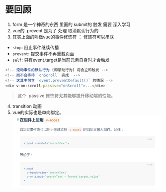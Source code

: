# 要回顾

1. form 是一个神奇的东西 里面的 submit的 触发 需要 深入学习
2. vue的 .prevent 是为了 处理 取消默认行为的
3. 其实上面的叫做vue的事件修饰符 ： 修饰符可以串联
 - `stop`: 阻止事件继续传播
 - `prevent`: 提交事件不再重载页面
 - `self`: 只有event.target是当前元素自身时才会触发
 ```js
<!-- 滚动事件的默认行为 (即滚动行为) 将会立即触发 -->
<!-- 而不会等待 `onScroll` 完成  -->
<!-- 这其中包含 `event.preventDefault()` 的情况 -->
<div v-on:scroll.passive="onScroll">...</div>
 ```
 >这个 .passive 修饰符尤其能够提升移动端的性能。
 4. transition 动画
 5. vue的实际也是单向绑定。
![vue](./document/vue-data-bind.png)